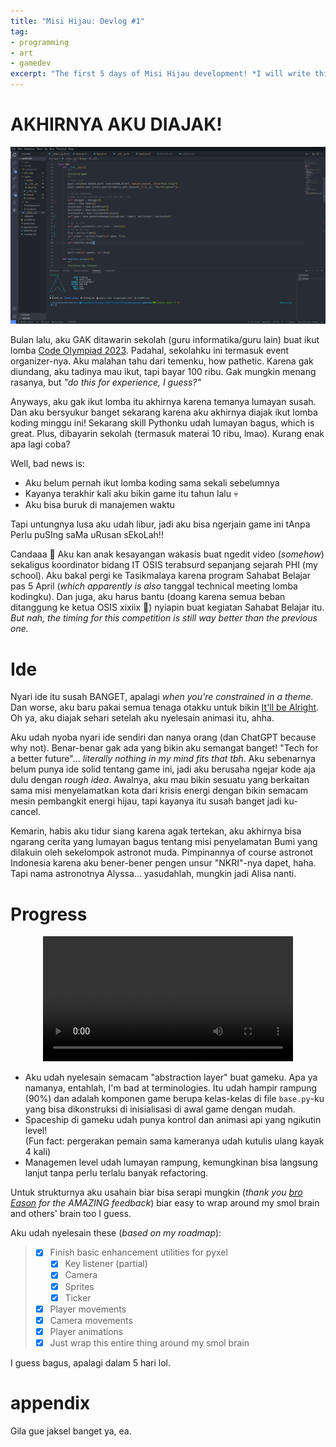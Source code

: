 ```yaml
---
title: "Misi Hijau: Devlog #1"
tag:
- programming
- art
- gamedev
excerpt: "The first 5 days of Misi Hijau development! *I will write this in Indonesian :)"
---
```


# AKHIRNYA AKU DIAJAK!
![vscode](/blog/image/misi-hijau-1.png)

Bulan lalu, aku GAK ditawarin sekolah (guru informatika/guru lain) buat ikut lomba [Code Olympiad 2023](https://www.codeolympiad.id/). Padahal, sekolahku ini termasuk event organizer-nya. Aku malahan tahu dari temenku, how pathetic. Karena gak diundang, aku tadinya mau ikut, tapi bayar 100 ribu. Gak mungkin menang rasanya, but *"do this for experience, I guess?"*

Anyways, aku gak ikut lomba itu akhirnya karena temanya lumayan susah. Dan aku bersyukur banget sekarang karena aku akhirnya diajak ikut lomba koding minggu ini! Sekarang skill Pythonku udah lumayan bagus, which is great. Plus, dibayarin sekolah (termasuk materai 10 ribu, lmao). Kurang enak apa lagi coba?

Well, bad news is:
* Aku belum pernah ikut lomba koding sama sekali sebelumnya
* Kayanya terakhir kali aku bikin game itu tahun lalu 💀
* Aku bisa buruk di manajemen waktu

Tapi untungnya lusa aku udah libur, jadi aku bisa ngerjain game ini tAnpa Perlu puSIng saMa uRusan sEkoLah!!

Candaaa 🙂 Aku kan anak kesayangan wakasis buat ngedit video (*somehow*) sekaligus koordinator bidang IT OSIS terabsurd sepanjang sejarah PHI (my school). Aku bakal pergi ke Tasikmalaya karena program Sahabat Belajar pas 5 April (*which apparently is also* tanggal technical meeting lomba kodingku). Dan juga, aku harus bantu (doang karena semua beban ditanggung ke ketua OSIS xixiix 🤍) nyiapin buat kegiatan Sahabat Belajar itu. *But nah, the timing for this competition is still way better than the previous one.*

# Ide
Nyari ide itu susah BANGET, apalagi *when you're constrained in a theme*. Dan worse, aku baru pakai semua tenaga otakku untuk bikin [It'll be Alright](/_posts/2023-03-14-the-crazy-animation-project.md). Oh ya, aku diajak sehari setelah aku nyelesain animasi itu, ahha.

Aku udah nyoba nyari ide sendiri dan nanya orang (dan ChatGPT because why not). Benar-benar gak ada yang bikin aku semangat banget! "Tech for a better future"... *literally nothing in my mind fits that tbh*. Aku sebenarnya belum punya ide solid tentang game ini, jadi aku berusaha ngejar kode aja dulu dengan *rough idea*. Awalnya, aku mau bikin sesuatu yang berkaitan sama misi menyelamatkan kota dari krisis energi dengan bikin semacam mesin pembangkit energi hijau, tapi kayanya itu susah banget jadi ku-cancel.

Kemarin, habis aku tidur siang karena agak tertekan, aku akhirnya bisa ngarang cerita yang lumayan bagus tentang misi penyelamatan Bumi yang dilakuin oleh sekelompok astronot muda. Pimpinannya of course astronot Indonesia karena aku bener-bener pengen unsur "NKRI"-nya dapet, haha. Tapi nama astronotnya Alyssa... yasudahlah, mungkin jadi Alisa nanti.

# Progress
<p style="text-align: center;">
    <video autoplay width=400px>
    <source src="/blog/image/misi-hijau-rec-1.mp4" type="video/mp4">
    Your browser does not support the video tag.
    </video> 
</p>

- Aku udah nyelesain semacam "abstraction layer" buat gameku. Apa ya namanya, entahlah, I'm bad at terminologies. Itu udah hampir rampung (90%) dan adalah komponen game berupa kelas-kelas di file `base.py`-ku yang bisa dikonstruksi di inisialisasi di awal game dengan mudah.
- Spaceship di gameku udah punya kontrol dan animasi api yang ngikutin level! <br>(Fun fact: pergerakan pemain sama kameranya udah kutulis ulang kayak 4 kali)
- Managemen level udah lumayan rampung, kemungkinan bisa langsung lanjut tanpa perlu terlalu banyak refactoring.

Untuk strukturnya aku usahain biar bisa serapi mungkin (*thank you [bro Eason](https://ezntek.github.io/) for the AMAZING feedback*) biar easy to wrap around my smol brain and others' brain too I guess.

Aku udah nyelesain these (*based on my roadmap*):

> - [x] Finish basic enhancement utilities for pyxel
>    - [x] Key listener (partial)
>    - [x] Camera
>    - [x] Sprites
>    - [x] Ticker
> - [x] Player movements
> - [x] Camera movements
> - [x] Player animations
> - [x] Just wrap this entire thing around my smol brain

I guess bagus, apalagi dalam 5 hari lol.

# appendix
Gila gue jaksel banget ya, ea.